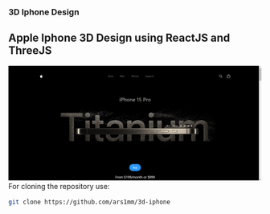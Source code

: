 ### 3D Iphone Design

## Apple Iphone 3D Design using ReactJS and ThreeJS
![Project Screenshot](./public/Capture.PNG)
For cloning the repository use:
```bash
git clone https://github.com/ars1mm/3d-iphone
```